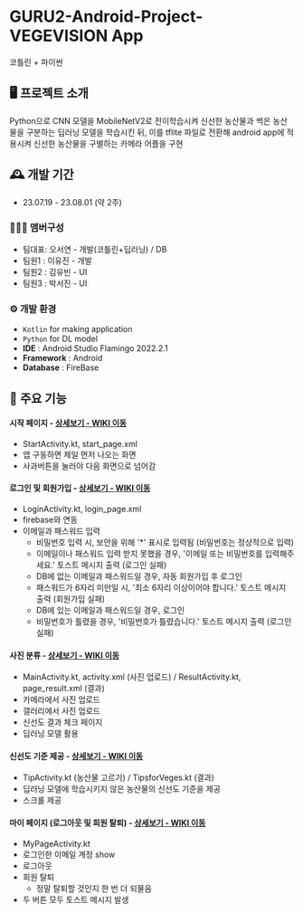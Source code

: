 # GURU2-Android-Project-VEGEVISION App
코틀린 + 파이썬


## 🖥️ 프로젝트 소개
Python으로 CNN 모델을 MobileNetV2로 전이학습시켜 신선한 농산물과 썩은 농산물을 구분하는 딥러닝 모델을 학습시킨 뒤, 이를 tflite 파일로 전환해 android app에 적용시켜 신선한 농산물을 구별하는 카메라 어플을 구현
<br>

## 🕰️ 개발 기간
* 23.07.19 - 23.08.01 (약 2주)

### 🧑‍🤝‍🧑 맴버구성
 - 팀대표: 오서연 - 개발(코틀린+딥러닝) / DB
 - 팀원1 : 이유진 - 개발
 - 팀원2 : 김유빈 - UI
 - 팀원3 : 박서진 - UI

### ⚙️ 개발 환경
- `Kotlin` for making application
- `Python` for DL model
- **IDE** : Android Studio Flamingo 2022.2.1
- **Framework** : Android
- **Database** : FireBase

## 📌 주요 기능

#### 시작 페이지  - <a href="https://github.com/sohds/VegeVisionApp/wiki/%EB%B6%80%EA%B0%80-%EA%B8%B0%EB%8A%A5-%EC%86%8C%EA%B0%9C(%EC%8B%9C%EC%9E%91-%ED%8E%98%EC%9D%B4%EC%A7%80)" >상세보기 - WIKI 이동</a>
- StartActivity.kt, start_page.xml
- 앱 구동하면 제일 먼저 나오는 화면
- 사과버튼을 눌러야 다음 화면으로 넘어감

#### 로그인 및 회원가입  - <a href="https://github.com/sohds/VegeVisionApp/wiki/%EB%B6%80%EA%B0%80-%EA%B8%B0%EB%8A%A5-%EC%86%8C%EA%B0%9C(%EB%A1%9C%EA%B7%B8%EC%9D%B8)" >상세보기 - WIKI 이동</a>
- LoginActivity.kt, login_page.xml
- firebase와 연동
- 이메일과 패스워드 입력
  - 비밀번호 입력 시, 보안을 위해 '*' 표시로 입력됨 (비밀번호는 정상적으로 입력) 
  - 이메일이나 패스워드 입력 받지 못했을 경우, '이메일 또는 비밀번호를 입력해주세요.' 토스트 메시지 출력 (로그인 실패)
  - DB에 없는 이메일과 패스워드일 경우, 자동 회원가입 후 로그인
  - 패스워드가 6자리 미만일 시, '최소 6자리 이상이어야 합니다.' 토스트 메시지 출력 (회원가입 실패)
  - DB에 있는 이메일과 패스워드일 경우, 로그인
  - 비밀번호가 틀렸을 경우, '비밀번호가 틀렸습니다.' 토스트 메시지 출력 (로그인 실패)

#### 사진 분류 - <a href="https://github.com/sohds/VegeVisionApp/wiki/%EC%A3%BC%EC%9A%94-%EA%B8%B0%EB%8A%A5-%EC%86%8C%EA%B0%9C(%EC%82%AC%EC%A7%84-%EB%B6%84%EB%A5%98)" >상세보기 - WIKI 이동</a>
- MainActivity.kt, activity.xml (사진 업로드) / ResultActivity.kt, page_result.xml (결과)
- 카메라에서 사진 업로드
- 갤러리에서 사진 업로드
- 신선도 결과 체크 페이지
- 딥러닝 모델 활용

#### 신선도 기준 제공 - <a href="https://github.com/sohds/VegeVisionApp/wiki/%EB%B6%80%EA%B0%80-%EA%B8%B0%EB%8A%A5-%EC%86%8C%EA%B0%9C(%EC%8B%A0%EC%84%A0%EB%8F%84-%EA%B8%B0%EC%A4%80-%EC%A0%9C%EA%B3%B5)" >상세보기 - WIKI 이동</a>
- TipActivity.kt (농산물 고르기) / TipsforVeges.kt (결과)
- 딥러닝 모델에 학습시키지 않은 농산물의 신선도 기준을 제공
- 스크롤 제공

#### 마이 페이지 (로그아웃 및 회원 탈퇴)  - <a href="https://github.com/sohds/VegeVisionApp/wiki/%EB%B6%80%EA%B0%80-%EA%B8%B0%EB%8A%A5-%EC%86%8C%EA%B0%9C(%EB%A7%88%EC%9D%B4%ED%8E%98%EC%9D%B4%EC%A7%80)" >상세보기 - WIKI 이동</a>
- MyPageActivity.kt
- 로그인한 이메일 계정 show
- 로그아웃
- 회원 탈퇴
  - 정말 탈퇴할 것인지 한 번 더 되물음
- 두 버튼 모두 토스트 메시지 발생
